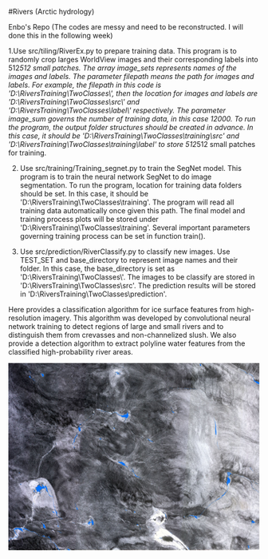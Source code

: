 #Rivers (Arctic hydrology)

Enbo's Repo (The codes are messy and need to be reconstructed. I will done this in the following week)

1.Use src/tiling/RiverEx.py to prepare training data.
  This program is to randomly crop larges WorldView images and their corresponding labels into 512*512 small patches. The array image_sets represents names of the images and labels. The parameter filepath means the path for images and labels. For example, the filepath in this code is 'D:\\RiversTraining\\TwoClasses\\', then the location for images and labels are 'D:\\RiversTraining\\TwoClasses\\src\\' and 'D:\\RiversTraining\\TwoClasses\\label\\' respectively. The parameter image_sum governs the number of training data, in this case 12000. To run the program, the output folder structures should be created in advance. In this case, it should be 'D:\\RiversTraining\\TwoClasses\\training\\src' and 'D:\\RiversTraining\\TwoClasses\\training\\label' to store 512*512 small patches for training.
  
2. Use src/training/Training_segnet.py to train the SegNet model.
  This program is to train the neural network SegNet to do image segmentation. To run the program, location for training data folders should be set. In this case, it should be 'D:\\RiversTraining\\TwoClasses\\training'. The program will read all training data automatically once given this path. The final model and training process plots will be stored under 'D:\\RiversTraining\\TwoClasses\\training'. Several important parameters governing training process can be set in function train().

3. Use src/prediction/RiverClassify.py to classify new images.
  Use TEST_SET and base_directory to represent image names and their folder. In this case, the base_directory is set as 'D:\\RiversTraining\\TwoClasses\\'. The images to be classify are stored in 'D:\\RiversTraining\\TwoClasses\\src'. The prediction results will be stored in 'D:\\RiversTraining\\TwoClasses\\prediction'.

Here provides a classification algorithm for ice surface features from high-resolution imagery.  This algorithm was developed by convolutional neural network training to detect regions of large and small rivers and to distinguish them from crevasses and non-channelized slush. We also provide a detection algorithm to extract polyline water features from the classified high-probability river areas.

![image](https://github.com/iceberg-project/Rivers/blob/devel_enbo/results/ExtractResult1.JPG)
